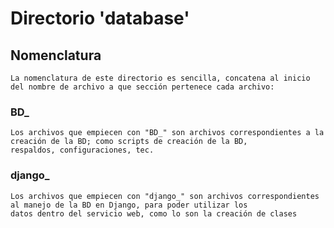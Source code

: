 # Directorio 'database'

## Nomenclatura
	La nomenclatura de este directorio es sencilla, concatena al inicio del nombre de archivo a que sección pertenece cada archivo:

### BD_
	Los archivos que empiecen con "BD_" son archivos correspondientes a la creación de la BD; como scripts de creación de la BD,
	respaldos, configuraciones, tec.

### django_
	Los archivos que empiecen con "django_" son archivos correspondientes al manejo de la BD en Django, para poder utilizar los
	datos dentro del servicio web, como lo son la creación de clases
